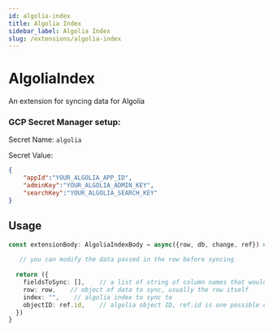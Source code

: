 ```yaml
---
id: algolia-index
title: Algolia Index
sidebar_label: Algolia Index
slug: /extensions/algolia-index
---
```


# AlgoliaIndex

An extension for syncing data for Algolia

### GCP Secret Manager setup:

Secret Name: ```algolia```

Secret Value: 
```json
{
    "appId":"YOUR_ALGOLIA_APP_ID",
    "adminKey":"YOUR_ALGOLIA_ADMIN_KEY",
    "searchKey":"YOUR_ALGOLIA_SEARCH_KEY"
}
```

## Usage

```typescript
const extensionBody: AlgoliaIndexBody = async({row, db, change, ref}) => {
 
   // you can modify the data passed in the row before syncing
  
  return ({
    fieldsToSync: [],    // a list of string of column names that would be synced to algolia
    row: row,    // object of data to sync, usually the row itself
    index: "",    // algolia index to sync to
    objectID: ref.id,    // algolia object ID, ref.id is one possible choice
  })
}
```